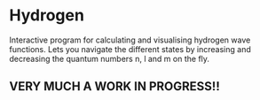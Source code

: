 # Hydrogen
Interactive program for calculating and visualising hydrogen wave functions.
Lets you navigate the different states by increasing and decreasing the quantum numbers n, l and m on the fly.

## VERY MUCH A WORK IN PROGRESS!!